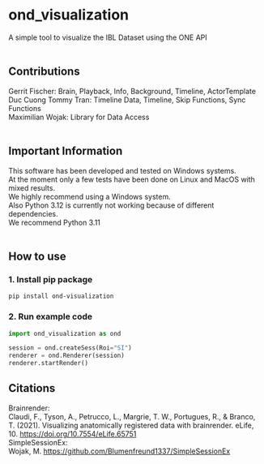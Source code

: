 # ond_visualization
A simple tool to visualize the IBL Dataset using the ONE API <br>
<br>
## Contributions
Gerrit Fischer: Brain, Playback, Info, Background, Timeline, ActorTemplate <br>
Duc Cuong Tommy Tran: Timeline Data, Timeline, Skip Functions, Sync Functions <br>
Maximilian Wojak: Library for Data Access <br>
<br>
## Important Information
This software has been developed and tested on Windows systems. <br>
At the moment only a few tests have been done on Linux and MacOS with mixed results. <br>
We highly recommend using a Windows system. <br>
Also Python 3.12 is currently not working because of different dependencies. <br>
We recommend Python 3.11 <br>
<br>
## How to use
### 1. Install pip package
```
pip install ond-visualization
```
### 2. Run example code
```py
import ond_visualization as ond

session = ond.createSess(Roi="SI")
renderer = ond.Renderer(session)
renderer.startRender()
```


## Citations  
Brainrender: <br>
Claudi, F., Tyson, A., Petrucco, L., Margrie, T. W., Portugues, R., & Branco, T. (2021). Visualizing anatomically registered data with brainrender. eLife, 10. https://doi.org/10.7554/eLife.65751 <br>
SimpleSessionEx: <br>
Wojak, M. https://github.com/Blumenfreund1337/SimpleSessionEx
